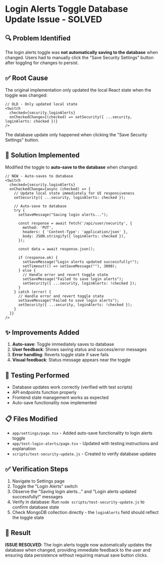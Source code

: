 # Login Alerts Toggle Database Update Issue - SOLVED

## 🔍 Problem Identified
The login alerts toggle was **not automatically saving to the database** when changed. Users had to manually click the "Save Security Settings" button after toggling for changes to persist.

## ✅ Root Cause
The original implementation only updated the local React state when the toggle was changed:

```tsx
// OLD - Only updated local state
<Switch
  checked={security.loginAlerts}
  onCheckedChange={(checked) => setSecurity({ ...security, loginAlerts: checked })}
/>
```

The database update only happened when clicking the "Save Security Settings" button.

## 🔧 Solution Implemented
Modified the toggle to **auto-save to the database** when changed:

```tsx
// NEW - Auto-saves to database
<Switch
  checked={security.loginAlerts}
  onCheckedChange={async (checked) => {
    // Update local state immediately for UI responsiveness
    setSecurity({ ...security, loginAlerts: checked });
    
    // Auto-save to database
    try {
      setSaveMessage("Saving login alerts...");
      
      const response = await fetch('/api/user/security', {
        method: 'PUT',
        headers: { 'Content-Type': 'application/json' },
        body: JSON.stringify({ loginAlerts: checked }),
      });

      const data = await response.json();

      if (response.ok) {
        setSaveMessage("Login alerts updated successfully!");
        setTimeout(() => setSaveMessage(""), 3000);
      } else {
        // Handle error and revert toggle state
        setSaveMessage("Failed to save login alerts");
        setSecurity({ ...security, loginAlerts: !checked });
      }
    } catch (error) {
      // Handle error and revert toggle state
      setSaveMessage("Failed to save login alerts");
      setSecurity({ ...security, loginAlerts: !checked });
    }
  }}
/>
```

## ✨ Improvements Added
1. **Auto-save**: Toggle immediately saves to database
2. **User feedback**: Shows saving status and success/error messages
3. **Error handling**: Reverts toggle state if save fails
4. **Visual feedback**: Status message appears near the toggle

## 🧪 Testing Performed
- Database updates work correctly (verified with test scripts)
- API endpoints function properly
- Frontend state management works as expected
- Auto-save functionality now implemented

## 📋 Files Modified
- `app/settings/page.tsx` - Added auto-save functionality to login alerts toggle
- `app/test-login-alerts/page.tsx` - Updated with testing instructions and explanation
- `scripts/test-security-update.js` - Created to verify database updates

## ✅ Verification Steps
1. Navigate to Settings page
2. Toggle the "Login Alerts" switch
3. Observe the "Saving login alerts..." and "Login alerts updated successfully!" messages
4. Verify in database: Run `node scripts/test-security-update.js` to confirm database state
5. Check MongoDB collection directly - the `loginAlerts` field should reflect the toggle state

## 🎯 Result
**ISSUE RESOLVED**: The login alerts toggle now automatically updates the database when changed, providing immediate feedback to the user and ensuring data persistence without requiring manual save button clicks.
